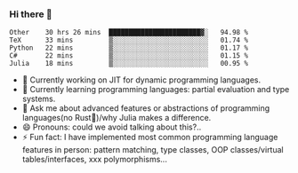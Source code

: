 
### Hi there 👋

<!--START_SECTION:waka-->
```text
Other    30 hrs 26 mins  ███████████████████████▓░   94.98 % 
TeX      33 mins         ▒░░░░░░░░░░░░░░░░░░░░░░░░   01.74 % 
Python   22 mins         ▒░░░░░░░░░░░░░░░░░░░░░░░░   01.17 % 
C#       22 mins         ▒░░░░░░░░░░░░░░░░░░░░░░░░   01.15 % 
Julia    18 mins         ▒░░░░░░░░░░░░░░░░░░░░░░░░   00.95 % 
```
<!--END_SECTION:waka-->

- 🔭 Currently working on JIT for dynamic programming languages.
- 🌱 Currently learning programming languages: partial evaluation and type systems.
- 💬 Ask me about advanced features or abstractions of programming languages(no Rust🤔)/why Julia makes a difference.
- 😄 Pronouns: could we avoid talking about this?..
- ⚡ Fun fact: I have implemented most common programming language features in person: pattern matching, type classes, OOP classes/virtual tables/interfaces, xxx polymorphisms...

<!--
**thautwarm/thautwarm** is a ✨ _special_ ✨ repository because its `README.md` (this file) appears on your GitHub profile.

Here are some ideas to get you started:

- 🔭 I’m currently working on ...
- 🌱 I’m currently learning ...
- 👯 I’m looking to collaborate on ...
- 🤔 I’m looking for help with ...
- 💬 Ask me about ...
- 📫 How to reach me: ...
- 😄 Pronouns: ...
- ⚡ Fun fact: ...
-->
